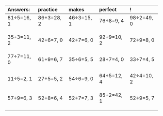 | Answers: | practice | makes | perfect | ! |
| :--- | :--- | :--- | :--- | :--- |
| 81÷5=16, 1 | 86÷3=28, 2 | 46÷3=15, 1 | 76÷8=9, 4 | 98÷2=49, 0 | 
|   |   |   |   |   | 
|   |   |   |   |   | 
|   |   |   |   |   | 
| 35÷3=11, 2 | 42÷6=7, 0 | 42÷7=6, 0 | 92÷9=10, 2 | 72÷9=8, 0 | 
|   |   |   |   |   | 
|   |   |   |   |   | 
|   |   |   |   |   | 
| 77÷7=11, 0 | 61÷9=6, 7 | 35÷6=5, 5 | 28÷7=4, 0 | 33÷7=4, 5 | 
|   |   |   |   |   | 
|   |   |   |   |   | 
|   |   |   |   |   | 
| 11÷5=2, 1 | 27÷5=5, 2 | 54÷6=9, 0 | 64÷5=12, 4 | 42÷4=10, 2 | 
|   |   |   |   |   | 
|   |   |   |   |   | 
|   |   |   |   |   | 
| 57÷9=6, 3 | 52÷8=6, 4 | 52÷7=7, 3 | 85÷2=42, 1 | 52÷9=5, 7 | 
|   |   |   |   |   | 
|   |   |   |   |   | 
|   |   |   |   |   | 
